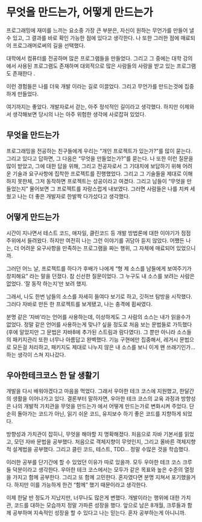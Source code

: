# 무엇을 만드는가, 어떻게 만드는가

프로그래밍에 재미를 느끼는 요소중 가장 큰 부분은, 자신이 원하는 무언가를 만들어 낼 수 있고, 그 결과를 바로 확인 가능한 점에 있다고 생각한다.
나 또한 그러한 점에 매료되어 프로그래머로써의 길을 선택했다.

대학에서 컴퓨터를 전공하며 많은 프로그램들을 만들었다. 그리고 그 중에는 대학 강의에서 사용된 프로그램도 존재하며 대외적으로 많은 사람들의 사랑을 받고 있는 프로그램도 존재한다 . 

이런 경험들은 나를 더욱 개발 이라는 길로 이끌었다. 그리고 무언가를 만드는것에 집중하게 만들었다.

여기까지는 좋았다. 개발자로서 걷는, 아주 정석적인 길이라고 생각했다. 하지만 이제와서 생각해보면 당시의 나는 아주 위험한 생각에 사로잡혀 있었다.

## 무엇을 만드는가

프로그래밍을 전공하는 친구들에게 우리는 “개인 프로젝트가 있는가?”를 많이 묻는다. 그리고 있다고 답하면, 그 다음은 “무엇을 만들었는가?”를 묻는다.
나 또한 이런 질문을 많이 받았고, 그에 대한 답을 위해, 그리고 전공자로서 그 기대치에 보답하기 위해 어려운 기술과 요구사항에 집착한 프로젝트를 진행했었다. 그리고 그 기술들을 제대로 이해하지 못한체, 그저 동작하면 프로젝트는 성공이라고 여겼다. 그리고 남들이 “무엇을 만들었는지” 물어보면 그 프로젝트를 자랑스럽게 내보였다. 그러면 사람들은 나를 치켜 세웠고 나는 더 좋은 개발자로 한발짝 다가섰다고 생각했다.

## 어떻게 만드는가

시간이 지나면서 테스트 코드, 애자일, 클린코드 등 개발 방법론에 대한 이야기가 점점 주위에서 들려왔다. 하지만 여전히 나는 그런 이야기를 귀담아 듣지 않았다. 어쨌든 나는, 더 어려운 요구사항을 만족하는 프로그램을 짜는 행위, 그 자체에 매료되어 있었으니까.

그러던 어느 날, 프로젝트를 하다가 후배가 나에게 “형 제 소스를 남들에게 보여주기가 창피해요” 라는 말을 던졌다. 참 신선한 질문이었다. 그 누구도 내 소스를 보려는 사람은 없었다. ‘잘 동작 하는지’만 보려 했지.

그래서, 나도 한번 남들의 소스를 자세히 들여다 보기로 하고, 깃허브 탐방을 시작했다. 그러다 자바로 만든 한 프로젝트를 보게됐고, 나는 충격에 휩싸였다.

분명 같은 ‘자바’라는 언어를 사용하는데, 이상하게도 그 사람의 소스는 내가 읽을수가 없었다. 정말 같은 언어를 사용하는게 맞나? 싶을 정도로 처음 보는 문법들로 가득했다(후에 알았지만 그 문법은 자바8에 추가된 스트림과 람다였다). 그 뿐만 아니라 소스들의 패키지관리 또한 너무나 아름답고 완벽했다. 기능 구현에만 집중해서, 레거시 문법으로 모든걸 처리하고, 패키지도 제대로 나누지 않은 내 소스를 보니 이게 왠 쓰래기인가… 하는 생각이 스쳐 지나갔다.

## 우아한테크코스 한 달 생활기

개발을 다시 배워야겠다고 마음을 먹었다. 그래서 우아한 테크 코스에 지원했고, 한달간의 생활을 이어나가고 있다.
결론부터 말하자면, 우아한 테크 코스의 교육 과정과 방향성은 나의 개발적 가치관을 무엇을 만드는가 에서 어떻게 만드는가로 변화시켜 주었다. 단순히 돌아가는 코드가 아닌, 읽기 쉬운 코드, 유지보수 하기 좋은 코드를 지향하게 되었다.

방향성과 가치관이 잡히니, 무엇을 해야할 지 명확해졌다. 처음으로 자바 기본서를 읽었고, 모던 자바 문법을 공부했다. 처음으로 객체지향이 무엇인지, 그리고 올바른 객체지향적 설계법을 공부했다. 그리고 클린 코드, 테스트, TDD… 정말 수많은 것을 학습했다.

이러한 공부를 단기간에 할 수 있었던 이유가 따로 있을까. 모두 우아한 테크 코스 크루들 덕분이라고 생각한다. 우아한 테크 코스에서는 모두가 같은 목표와 높은 수준의 열정을 가지고 함께 공부한다. 그리고 또 함께 고민한다. 혼자였다면 분명 지쳐서 포기했을거다. 하지만 이를 가능하게 한건 “함께” 했기 때문이라고 생각한다.

이제 한달 반 정도가 지났지만, 너무나도 많은게 변했다. 개발이라는 행위에 대한 가치관, 코드를 대하는 모습까지 정말 가파른 성장을 했다. 앞으로 남은 8개월, 크루들과 함께 공부하며 지속적인 성장을 할 수 있다고 나는 믿는다. 혼자 공부하는게 아니니까.
